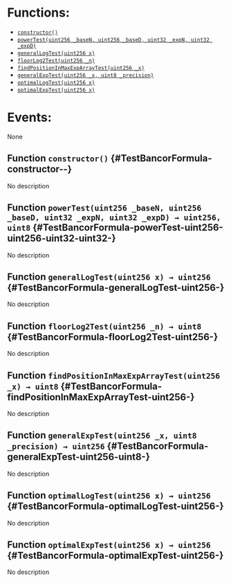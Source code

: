 

# Functions:
- [`constructor()`](#TestBancorFormula-constructor--)
- [`powerTest(uint256 _baseN, uint256 _baseD, uint32 _expN, uint32 _expD)`](#TestBancorFormula-powerTest-uint256-uint256-uint32-uint32-)
- [`generalLogTest(uint256 x)`](#TestBancorFormula-generalLogTest-uint256-)
- [`floorLog2Test(uint256 _n)`](#TestBancorFormula-floorLog2Test-uint256-)
- [`findPositionInMaxExpArrayTest(uint256 _x)`](#TestBancorFormula-findPositionInMaxExpArrayTest-uint256-)
- [`generalExpTest(uint256 _x, uint8 _precision)`](#TestBancorFormula-generalExpTest-uint256-uint8-)
- [`optimalLogTest(uint256 x)`](#TestBancorFormula-optimalLogTest-uint256-)
- [`optimalExpTest(uint256 x)`](#TestBancorFormula-optimalExpTest-uint256-)

# Events:
None

## Function `constructor()` {#TestBancorFormula-constructor--}
No description
## Function `powerTest(uint256 _baseN, uint256 _baseD, uint32 _expN, uint32 _expD) → uint256, uint8` {#TestBancorFormula-powerTest-uint256-uint256-uint32-uint32-}
No description
## Function `generalLogTest(uint256 x) → uint256` {#TestBancorFormula-generalLogTest-uint256-}
No description
## Function `floorLog2Test(uint256 _n) → uint8` {#TestBancorFormula-floorLog2Test-uint256-}
No description
## Function `findPositionInMaxExpArrayTest(uint256 _x) → uint8` {#TestBancorFormula-findPositionInMaxExpArrayTest-uint256-}
No description
## Function `generalExpTest(uint256 _x, uint8 _precision) → uint256` {#TestBancorFormula-generalExpTest-uint256-uint8-}
No description
## Function `optimalLogTest(uint256 x) → uint256` {#TestBancorFormula-optimalLogTest-uint256-}
No description
## Function `optimalExpTest(uint256 x) → uint256` {#TestBancorFormula-optimalExpTest-uint256-}
No description

